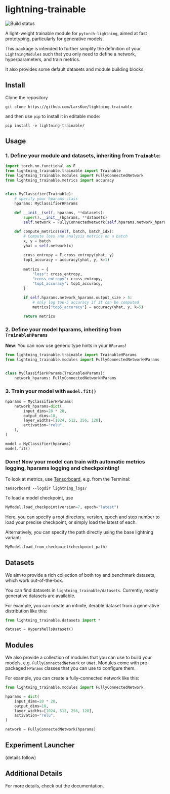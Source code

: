 # lightning-trainable

![Build status](https://github.com/LarsKue/lightning-trainable/workflows/Tests/badge.svg)

A light-weight trainable module for `pytorch-lightning`, aimed at fast prototyping,
particularly for generative models.

This package is intended to further simplify the definition of your `LightningModules`
such that you only need to define a network, hyperparameters, and train metrics.

It also provides some default datasets and module building blocks.

## Install
Clone the repository

`git clone https://github.com/LarsKue/lightning-trainable`

and then use `pip` to install it in editable mode:

`pip install -e lightning-trainable/`

## Usage
### 1. Define your module and datasets, inheriting from `Trainable`:

```python
import torch.nn.functional as F
from lightning_trainable.trainable import Trainable
from lightning_trainable.modules import FullyConnectedNetwork
from lightning_trainable.metrics import accuracy


class MyClassifier(Trainable):
    # specify your hparams class
    hparams: MyClassifierHParams
    
    def __init__(self, hparams, **datasets):
        super().__init__(hparams, **datasets)
        self.network = FullyConnectedNetwork(self.hparams.network_hparams)

    def compute_metrics(self, batch, batch_idx):
        # Compute loss and analysis metrics on a batch
        x, y = batch
        yhat = self.network(x)
        
        cross_entropy = F.cross_entropy(yhat, y)
        top1_accuracy = accuracy(yhat, y, k=1)
        
        metrics = {
            "loss": cross_entropy,
            "cross_entropy": cross_entropy,
            "top1_accuracy": top1_accuracy,
        }
        
        if self.hparams.network_hparams.output_size > 5:
            # only log top-5 accuracy if it can be computed
            metrics["top5_accuracy"] = accuracy(yhat, y, k=5)

        return metrics
```

### 2. Define your model hparams, inheriting from `TrainableHParams`

**New**: You can now use generic type hints in your `HParams`! 

```python
from lightning_trainable.trainable import TrainableHParams
from lightning_trainable.modules import FullyConnectedNetworkHParams


class MyClassifierHParams(TrainableHParams):
    network_hparams: FullyConnectedNetworkHParams
```

### 3. Train your model with `model.fit()`
```python
hparams = MyClassifierHParams(
    network_hparams=dict(
        input_dims=28 * 28,
        output_dims=10,
        layer_widths=[1024, 512, 256, 128],
        activation="relu",
    ),
)

model = MyClassifier(hparams)
model.fit()
```


### Done! Now your model can train with automatic metrics logging, hparams logging and checkpointing!

To look at metrics, use [Tensorboard](https://www.tensorflow.org/tensorboard), e.g. from the Terminal:
```
tensorboard --logdir lightning_logs/
```

To load a model checkpoint, use

```python
MyModel.load_checkpoint(version=7, epoch="latest")
```

Here, you can specify a root directory, version, epoch and step number
to load your precise checkpoint, or simply load the latest of each.

Alternatively, you can specify the path directly using the base lightning
variant:

```python
MyModel.load_from_checkpoint(checkpoint_path)
```

## Datasets
We aim to provide a rich collection of both toy and benchmark datasets, which work out-of-the-box.

You can find datasets in `lightning_trainable/datasets`. Currently, mostly generative datasets are available.

For example, you can create an infinite, iterable dataset from a generative distribution like this:

```python
from lightning_trainable.datasets import *

dataset = HypershellsDataset()
```

## Modules
We also provide a collection of modules that you can use to build your models,
e.g. `FullyConnectedNetwork` or `UNet`.
Modules come with pre-packaged `HParams` classes that you can use to configure them.

For example, you can create a fully-connected network like this:

```python
from lightning_trainable.modules import FullyConnectedNetwork

hparams = dict(
    input_dims=28 * 28,
    output_dims=10,
    layer_widths=[1024, 512, 256, 128],
    activation="relu",
)

network = FullyConnectedNetwork(hparams)
```

## Experiment Launcher
(details follow)

## Additional Details
For more details, check out the documentation.

